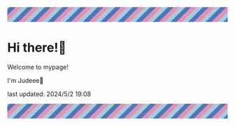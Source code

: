 <!-- Header image -->
<img src="./pokemon/pokemon_33.png" width="1000">

# Hi there!👋

Welcome to mypage!

I'm Judeee🐷

last updated: 2024/5/2 19:08

<!-- Footer image -->
<img src="./pokemon/pokemon_33.png" width="1000">
